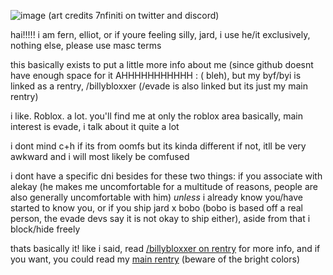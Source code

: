 ![image](https://github.com/user-attachments/assets/4290c0f8-a310-4d0f-a5f4-e9ea1121f36a)
(art credits 7nfiniti on twitter and discord)


hai!!!!! i am fern, elliot, or if youre feeling silly, jard, i use he/it exclusively, nothing else, please use masc terms

this basically exists to put a little more info about me (since github doesnt have enough space for it AHHHHHHHHHHH : ( bleh), but my byf/byi is linked as a rentry, /billybloxxer (/evade is also linked but its just my main rentry)

i like. Roblox. a lot. you'll find me at only the roblox area basically, main interest is evade, i talk about it quite a lot

i dont mind c+h if its from oomfs but its kinda different if not, itll be very awkward and i will most likely be comfused

i dont have a specific dni besides for these two things: if you associate with alekay (he makes me uncomfortable for a multitude of reasons, people are also generally uncomfortable with him) *unless* i already know you/have started to know you, or if you ship jard x bobo (bobo is based off a real person, the evade devs say it is not okay to ship either), aside from that i block/hide freely

thats basically it! like i said, read [/billybloxxer on rentry](https://rentry.co/billybloxxer) for more info, and if you want, you could read my [main rentry](https://rentry.co/evade) (beware of the bright colors)
